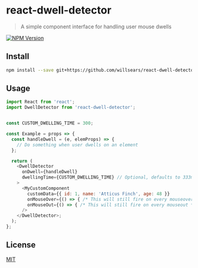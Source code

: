 # react-dwell-detector

> A simple component interface for handling user mouse dwells

[![NPM Version][npm-image]][npm-url]

## Install

```bash
npm install --save git+https://github.com/willsears/react-dwell-detector.git
```

## Usage

```javascript
import React from 'react';
import DwellDetector from 'react-dwell-detector';


const CUSTOM_DWELLING_TIME = 300;

const Example = props => {
  const handleDwell = (e, elemProps) => {
    // Do something when user dwells on an element
  };

  return (
    <DwellDetector
      onDwell={handleDwell}
      dwellingTime={CUSTOM_DWELLING_TIME} // Optional, defaults to 333ms
    >
      <MyCustomComponent
        customData={{ id: 1, name: 'Atticus Finch', age: 48 }}
        onMouseOver={() => { /* This will still fire on every mouseover */}}
        onMouseOut={() => { /* This will still fire on every mouseout */}}
      />
    </DwellDetector>;
  );
};
```

## License

[MIT](http://vjpr.mit-license.org)

[npm-image]: https://img.shields.io/npm/v/live-xxx.svg
[npm-url]: https://npmjs.org/package/live-xxx
